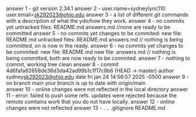 answer 1 - git version 2.34.1 
answer 2 - user.name=sydneylyric110  user.email=sk292023@ohio.edu
answer 3 -  a list of different git commands with a description of what the ydo/how they work. 
answer 4 - no commits yet   untracked files: README.md answers.md //none are ready to be committed 
answer 5 - no commits yet   changes to be commited: new file:  README.md    untracked files: README.md answers.md // nothing is being committed, on is now in the ready.
answer 6 - no commits yet   changes to be commited: new file:  README.md  new file: answers.md // nothing is being committed, both are now ready to be commited. 
answer 7 -  nothing to commit, working tree clean 
answer 8 - commit 4d6fafa82658de36d3da42ad99b1c1f17c9b6 (HEAD -> master) author sydney<sk292023@ohio.edu> date fri jan 24 14:56:57 2025 -0500
answer 9 - on branch main  your branch is up to date with origin/main  
answer 10 - online changes were not reflected in the local directory 
answer 11 - error: failed to push some refs. updates were rejected because the remote comtains work that you do not have locally. 
answer 12 - online changes were not reflected
answer 13 - . .. .gitignore README.md
